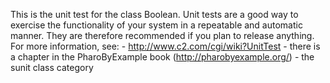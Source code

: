 This is the unit test for the class Boolean. Unit tests are a good way to exercise the functionality of your system in a repeatable and automatic manner. They are therefore recommended if you plan to release anything. For more information, see: 
	- http://www.c2.com/cgi/wiki?UnitTest
	- there is a chapter in the PharoByExample book (http://pharobyexample.org/)
	- the sunit class category
